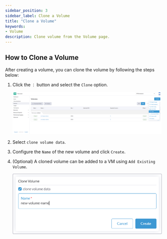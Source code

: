 ```yaml
---
sidebar_position: 3
sidebar_label: Clone a Volume
title: "Clone a Volume"
keywords:
- Volume
description: Clone volume from the Volume page.
---
```


<head>
  <link rel="canonical" href="https://docs.harvesterhci.io/v1.3/volume/clone-volume"/>
</head>

## How to Clone a Volume

After creating a volume, you can clone the volume by following the steps below:

1. Click the `⋮` button and select the `Clone` option.

    ![clone-volume-1](/img/v1.2/volume/clone-volume-1.png)

1. Select `clone volume data`.
1. Configure the `Name` of the new volume and click `Create`.
1. (Optional) A cloned volume can be added to a VM using `Add Existing Volume`.

    ![clone-volume-2](/img/v1.2/volume/clone-volume-2.png)
